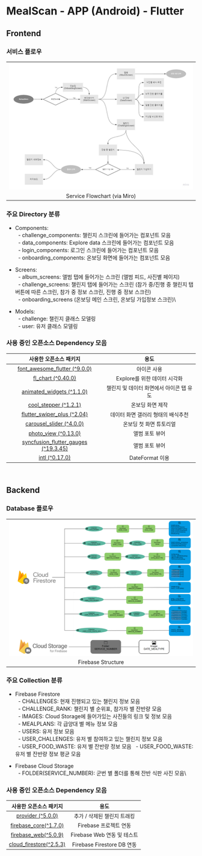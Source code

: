 # MealScan - APP (Android) - Flutter

## Frontend


### 서비스 플로우

<table>
    <tr>
        <td width="100%">
            <img src="../asset/ServiceFlowChart.jpg">
        </td>
    </tr>
    <tr>
        <td align="center">
            <a>Service Flowchart (via Miro)</a>
        </td>
    </tr>
</table>

### 주요 Directory 분류
* Components:\
&nbsp; - challenge_components: 챌린지 스크린에 들어가는 컴포넌트 모음\
&nbsp; - data_components: Explore data 스크린에 들어가는 컴포넌트 모음\
&nbsp; - login_components: 로그인 스크린에 들어가는 컴포넌트 모음\
&nbsp; - onboarding_components: 온보딩 화면에 들어가는 컴포넌트 모음

* Screens:\
&nbsp; - album_screens: 앨범 탭에 들어가는 스크린 (앨범 피드, 사진별 페이지)\
&nbsp; - challenge_screens: 챌린지 탭에 들어가는 스크린 (참가 중/진행 중 챌린지 탭버튼에 따른 스크린, 참가 중 정보 스크린, 진행 중 정보 스크린)\
&nbsp; - onboarding_screens (온보딩 메인 스크린, 온보딩 가입정보 스크린)\

* Models:\
&nbsp; - challenge: 챌린지 클래스 모델링\
&nbsp; - user: 유저 클래스 모델링

### 사용 중인 오픈소스 Dependency 모음

|사용한 오픈소스 패키지|용도 
|:---:|:---:|
|[font_awesome_flutter (^9.0.0)](https://pub.dev/packages/font_awesome_flutter)| 아이콘 사용
|[fl_chart (^0.40.0)](https://pub.dev/packages/fl_chart)| Explore를 위한 데이터 시각화
|[animated_widgets (^1.1.0)](https://pub.dev/packages/animated_widgets) | 챌린지 및 데이터 화면에서 아이콘 탭 유도
|[cool_stepper (^1.2.1)](https://pub.dev/packages/cool_stepper) | 온보딩 화면 제작
|[flutter_swiper_plus (^2.04)](https://pub.dev/packages/flutter_swiper_plus) | 데이터 화면 갤러리 형태의 배식추천
|[carousel_slider (^4.0.0)](https://pub.dev/packages/carousel_slider) | 온보딩 첫 화면 튜토리얼
|[photo_view (^0.13.0)](https://pub.dev/packages/photo_view) | 앨범 포토 뷰어
|[syncfusion_flutter_gauges (^19.3.45)](https://pub.dev/packages/syncfusion_flutter_gauges) | 앨범 포토 뷰어
|[intl (^0.17.0)](https://pub.dev/packages/intl) | DateFormat 이용
<br>

## Backend


### Database 플로우

<table>
    <tr>
        <td width="100%">
            <img src="../asset/fbstructure.png">
        </td>
    </tr>
    <tr>
        <td align="center">
            <a>Firebase Structure</a>
        </td>
    </tr>
</table>

### 주요 Collection 분류
* Firebase Firestore\
&nbsp; - CHALLENGES: 현재 진행되고 있는 챌린지 정보 모음\
&nbsp; - CHALLENGE_RANK: 챌린지 별 순위표, 참가자 별 잔반량 모음\
&nbsp; - IMAGES: Cloud Storage에 들어가있는 사진들의 링크 및 정보 모음\
&nbsp; - MEALPLANS: 각 급양대 별 메뉴 정보 모음\
&nbsp; - USERS: 유저 정보 모음\
&nbsp; - USER_CHALLENGES: 유저 별 참여하고 있는 챌린지 정보 모음\
&nbsp; - USER_FOOD_WASTE: 유저 별 잔반량 정보 모음
&nbsp; - USER_FOOD_WASTE: 유저 별 잔반량 정보 평균 모음

* Firebase Cloud Storage\
&nbsp; - FOLDER(SERVICE_NUMBER): 군번 별 폴더를 통해 잔반 식판 사진 모음\

### 사용 중인 오픈소스 Dependency 모음

|사용한 오픈소스 패키지|용도 
|:---:|:---:|
|[provider (^5.0.0)](https://pub.dev/packages/provider)| 추가 / 삭제된 챌린지 트래킹
|[firebase_core(^1.7.0)](https://pub.dev/packages/firebase_core)| Firebase 프로젝트 연동
|[firebase_web(^5.0.9)](https://pub.dev/packages/firebase_web)| Firebase Web 연동 및 테스트 
|[cloud_firestore(^2.5.3)](https://pub.dev/packages/cloud_firestore)| Firebase Firestore DB 연동
